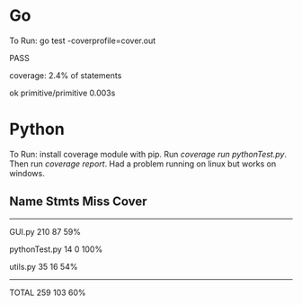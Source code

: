# Go
To Run: go test -coverprofile=cover.out

PASS

coverage: 2.4% of statements

ok      primitive/primitive     0.003s

# Python 

To Run: install coverage module with pip. Run *coverage run pythonTest.py*. Then run *coverage report*. Had a problem running on linux but works on windows.
## Name            Stmts   Miss  Cover

-----------------------------------

GUI.py            210     87    59%

pythonTest.py      14      0   100%

utils.py           35     16    54%

-----------------------------------

TOTAL             259    103    60%



